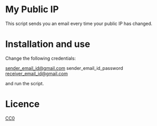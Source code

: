 # My Public IP

This script sends you an email every time your public IP has changed.

# Installation and use

Change the following credentials:

sender_email_id@gmail.com
sender_email_id_password
receiver_email_id@gmail.com

and run the script.

# Licence

[CC0](https://creativecommons.org/share-your-work/public-domain/cc0/)
